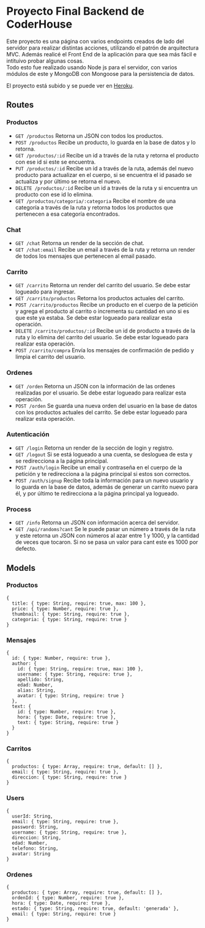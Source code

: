 # Proyecto Final Backend de CoderHouse
Este proyecto es una página con varios endpoints creados de lado del servidor para realizar distintas acciones, utilizando el patrón de arquitectura
MVC. Además realicé el Front End de la aplicación para que sea más fácil e intituivo probar algunas cosas.  
Todo esto fue realizado usando Node js para el servidor, con varios módulos de este y MongoDB con Mongoose para la persistencia de datos.

El proyecto está subido y se puede ver en [Heroku](https://coderhouse-proyecto-final.herokuapp.com/).

## Routes
### Productos
- `GET /productos` Retorna un JSON con todos los productos.
- `POST /productos` Recibe un producto, lo guarda en la base de datos y lo retorna.
- `GET /productos/:id` Recibe un id a través de la ruta y retorna el producto con ese id si este se encuentra.
- `PUT /productos/:id` Recibe un id a través de la ruta, además del nuevo producto para actualizar en el cuerpo, si se encuentra el id 
pasado se actualiza y por último se retorna el nuevo.
- `DELETE /productos/:id` Recibe un id a través de la ruta y si encuentra un producto con ese id lo elimina.
- `GET /productos/categoria/:categoria` Recibe el nombre de una categoría a través de la ruta y retorna todos los productos que pertenecen
a esa categoría encontrados.

### Chat
- `GET /chat` Retorna un render de la sección de chat.
- `GET /chat:email` Recibe un email a través de la ruta y retorna un render de todos los mensajes que pertenecen al email pasado.

### Carrito
- `GET /carrito` Retorna un render del carrito del usuario. Se debe estar logueado para ingresar.
- `GET /carrito/productos` Retorna los productos actuales del carrito.
- `POST /carrito/productos` Recibe un producto en el cuerpo de la petición y agrega el producto al carrito o incrementa su cantidad en uno
si es que este ya estaba. Se debe estar logueado para realizar esta operación.
- `DELETE /carrito/productos/:id` Recibe un id de producto a través de la ruta y lo elimina del carrito del usuario. 
Se debe estar logueado para realizar esta operación.
- `POST /carrito/compra` Envía los mensajes de confirmación de pedido y limpia el carrito del usuario. 

### Ordenes
- `GET /orden` Retorna un JSON con la información de las ordenes realizadas por el usuario. Se debe estar logueado para realizar esta operación.
- `POST /orden` Se guarda una nueva orden del usuario en la base de datos con los productos actuales del carrito. Se debe estar logueado para realizar esta operación.

### Autenticación
- `GET /login` Retorna un render de la sección de login y registro.
- `GET /logout` Si se está logueado a una cuenta, se desloguea de esta y se redirecciona a la página principal.
- `POST /auth/login` Recibe un email y contraseña en el cuerpo de la petición y te redirecciona a la página principal si estos son correctos.
- `POST /auth/signup` Recibe toda la información para un nuevo usuario y lo guarda en la base de datos, además de generar un carrito nuevo para él, y por último
te redirecciona a la página principal ya logueado.

### Process
- `GET /info` Retorna un JSON con información acerca del servidor.
- `GET /api/randoms?cant` Se le puede pasar un número a través de la ruta y este retorna un JSON con números al azar entre 1 y 1000, y la cantidad de veces
que tocaron. Si no se pasa un valor para cant este es 1000 por defecto.

## Models
### Productos
```
{
  title: { type: String, require: true, max: 100 },
  price: { type: Number, require: true },
  thumbnail: { type: String, require: true },
  categoria: { type: String, require: true }
}
```

### Mensajes
```
{
  id: { type: Number, require: true },
  author: {
    id: { type: String, require: true, max: 100 },
    username: { type: String, require: true },
    apellido: String,
    edad: Number,
    alias: String,
    avatar: { type: String, require: true }
  },
  text: {
    id: { type: Number, require: true },
    hora: { type: Date, require: true },
    text: { type: String, require: true }
  }
}
```

### Carritos
```
{
  productos: { type: Array, require: true, default: [] },
  email: { type: String, require: true },
  direccion: { type: String, require: true }
}
```

### Users
```
{
  userId: String,
  email: { type: String, require: true },
  password: String,
  username: { type: String, require: true },
  direccion: String,
  edad: Number,
  telefono: String,
  avatar: String
}
```

### Ordenes
```
{
  productos: { type: Array, require: true, default: [] },
  ordenId: { type: Number, require: true },
  hora: { type: Date, require: true },
  estado: { type: String, require: true, default: 'generada' },
  email: { type: String, require: true }
}
```
